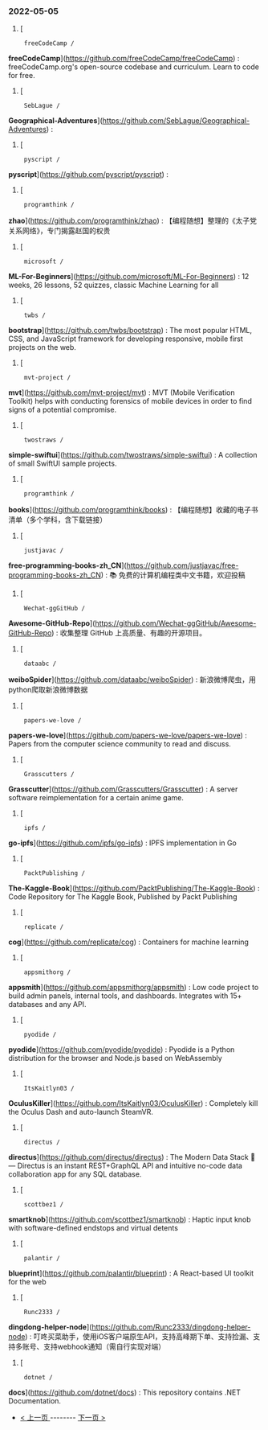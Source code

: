 ### 2022-05-05 
1. [
    

        freeCodeCamp /
**freeCodeCamp**](https://github.com/freeCodeCamp/freeCodeCamp) : freeCodeCamp.org's open-source codebase and curriculum. Learn to code for free.
1. [
    

        SebLague /
**Geographical-Adventures**](https://github.com/SebLague/Geographical-Adventures) : 
1. [
    

        pyscript /
**pyscript**](https://github.com/pyscript/pyscript) : 
1. [
    

        programthink /
**zhao**](https://github.com/programthink/zhao) : 【编程随想】整理的《太子党关系网络》，专门揭露赵国的权贵
1. [
    

        microsoft /
**ML-For-Beginners**](https://github.com/microsoft/ML-For-Beginners) : 12 weeks, 26 lessons, 52 quizzes, classic Machine Learning for all
1. [
    

        twbs /
**bootstrap**](https://github.com/twbs/bootstrap) : The most popular HTML, CSS, and JavaScript framework for developing responsive, mobile first projects on the web.
1. [
    

        mvt-project /
**mvt**](https://github.com/mvt-project/mvt) : MVT (Mobile Verification Toolkit) helps with conducting forensics of mobile devices in order to find signs of a potential compromise.
1. [
    

        twostraws /
**simple-swiftui**](https://github.com/twostraws/simple-swiftui) : A collection of small SwiftUI sample projects.
1. [
    

        programthink /
**books**](https://github.com/programthink/books) : 【编程随想】收藏的电子书清单（多个学科，含下载链接）
1. [
    

        justjavac /
**free-programming-books-zh_CN**](https://github.com/justjavac/free-programming-books-zh_CN) : 📚 免费的计算机编程类中文书籍，欢迎投稿
1. [
    

        Wechat-ggGitHub /
**Awesome-GitHub-Repo**](https://github.com/Wechat-ggGitHub/Awesome-GitHub-Repo) : 收集整理 GitHub 上高质量、有趣的开源项目。
1. [
    

        dataabc /
**weiboSpider**](https://github.com/dataabc/weiboSpider) : 新浪微博爬虫，用python爬取新浪微博数据
1. [
    

        papers-we-love /
**papers-we-love**](https://github.com/papers-we-love/papers-we-love) : Papers from the computer science community to read and discuss.
1. [
    

        Grasscutters /
**Grasscutter**](https://github.com/Grasscutters/Grasscutter) : A server software reimplementation for a certain anime game.
1. [
    

        ipfs /
**go-ipfs**](https://github.com/ipfs/go-ipfs) : IPFS implementation in Go
1. [
    

        PacktPublishing /
**The-Kaggle-Book**](https://github.com/PacktPublishing/The-Kaggle-Book) : Code Repository for The Kaggle Book, Published by Packt Publishing
1. [
    

        replicate /
**cog**](https://github.com/replicate/cog) : Containers for machine learning
1. [
    

        appsmithorg /
**appsmith**](https://github.com/appsmithorg/appsmith) : Low code project to build admin panels, internal tools, and dashboards. Integrates with 15+ databases and any API.
1. [
    

        pyodide /
**pyodide**](https://github.com/pyodide/pyodide) : Pyodide is a Python distribution for the browser and Node.js based on WebAssembly
1. [
    

        ItsKaitlyn03 /
**OculusKiller**](https://github.com/ItsKaitlyn03/OculusKiller) : Completely kill the Oculus Dash and auto-launch SteamVR.
1. [
    

        directus /
**directus**](https://github.com/directus/directus) : The Modern Data Stack 🐰 — Directus is an instant REST+GraphQL API and intuitive no-code data collaboration app for any SQL database.
1. [
    

        scottbez1 /
**smartknob**](https://github.com/scottbez1/smartknob) : Haptic input knob with software-defined endstops and virtual detents
1. [
    

        palantir /
**blueprint**](https://github.com/palantir/blueprint) : A React-based UI toolkit for the web
1. [
    

        Runc2333 /
**dingdong-helper-node**](https://github.com/Runc2333/dingdong-helper-node) : 叮咚买菜助手，使用iOS客户端原生API，支持高峰期下单、支持捡漏、支持多账号、支持webhook通知（需自行实现对端）
1. [
    

        dotnet /
**docs**](https://github.com/dotnet/docs) : This repository contains .NET Documentation. 

- [ < 上一页 ](https://github.com/able8/github-trending-daily-record/blob/master/2022-05-04.md) -------- [ 下一页 > ](https://github.com/able8/github-trending-daily-record/blob/master/2022-05-06.md)